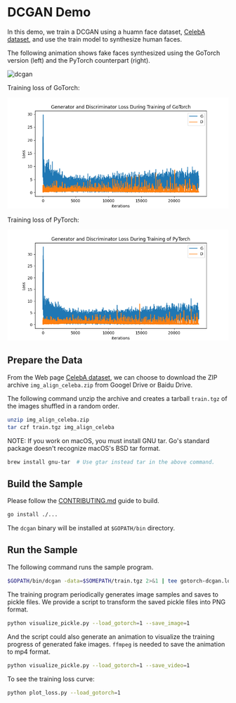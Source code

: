# DCGAN Demo

In this demo, we train a DCGAN using a huamn face dataset,
[CelebA dataset](http://mmlab.ie.cuhk.edu.hk/projects/CelebA.html), and use the
train model to synthesize human faces.

The following animation shows fake faces synthesized using the GoTorch version
(left) and the PyTorch counterpart (right).

![dcgan](http://cdn.sqlflow.tech/dcgan-20200904.gif)

Training loss of GoTorch:

![gotorch-dcgan-loss](gotorch-dcgan-loss.png)

Training loss of PyTorch:

![pytorch-dcgan-loss](pytorch-dcgan-loss.png)

## Prepare the Data

From the Web page [CelebA
dataset](http://mmlab.ie.cuhk.edu.hk/projects/CelebA.html), we can choose to
download the ZIP archive `img_align_celeba.zip` from Googel Drive or Baidu
Drive.

The following command unzip the archive and creates a tarball `train.tgz` of the
images shuffled in a random order.

```bash
unzip img_align_celeba.zip
tar czf train.tgz img_align_celeba
```

NOTE: If you work on macOS, you must install GNU tar.  Go's standard package
doesn't recognize macOS's BSD tar format.

```bash
brew install gnu-tar  # Use gtar instead tar in the above command.
```

## Build the Sample

Please follow the
[CONTRIBUTING.md](https://github.com/wangkuiyi/gotorch/blob/develop/CONTRIBUTING.md)
guide to build.

```bash
go install ./...
```

The `dcgan` binary will be installed at `$GOPATH/bin` directory.

## Run the Sample

The following command runs the sample program.

```bash
$GOPATH/bin/dcgan -data=$SOMEPATH/train.tgz 2>&1 | tee gotorch-dcgan.log
```

The training program periodically generates image samples and saves to pickle
files.  We provide a script to transform the saved pickle files into PNG format.

```bash
python visualize_pickle.py --load_gotorch=1 --save_image=1
```

And the script could also generate an animation to visualize
the training progress of generated fake images.
`ffmpeg` is needed to save the animation to mp4 format.

```bash
python visualize_pickle.py --load_gotorch=1 --save_video=1
```

To see the training loss curve:

```bash
python plot_loss.py --load_gotorch=1
```
